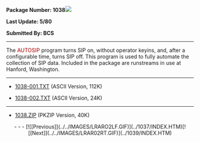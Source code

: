 <x-sas-window top="234" bottom="768" left="36" right="566">



<b>Package Number: 1038</b>![](../../IMAGES/OS2200.JPG)


<b>Last Update: 5/80</b>


<b>Submitted By: BCS</b>


&#10;
- - -
The <font color="#AF0000">AUTOSIP</font> program turns SIP on,
without operator keyins, and, after a configurable time, turns SIP
off. This program is used to fully automate the collection of SIP
data. Included in the package are runstreams in use at Hanford,
Washington.


&#10;
- - -



   
- [1038-001.TXT](1038-001.TXT)
       (ASCII Version, 112K)
    
    
       
- [1038-002.TXT](1038-002.TXT)
       (ASCII Version, 24K)


&#10;
- - -



   
- [1038.ZIP](1038.ZIP)
       (PKZIP Version, 40K)


<center>
- - -
[![[Previous]](../../IMAGES/LRARO2LF.GIF)](../1037/INDEX.HTM)[![[Next]](../../IMAGES/LRAR02RT.GIF)](../1039/INDEX.HTM)
</center>


</x-sas-window>